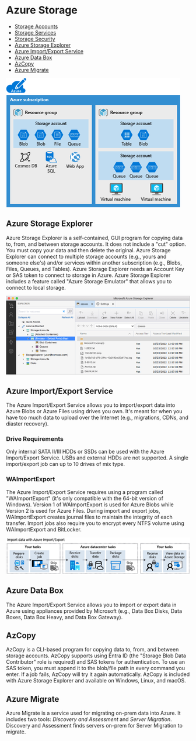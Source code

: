 # Azure Storage
* [Storage Accounts](accounts/README.md)
* [Storage Services](services/)
* [Storage Security](#storage-security)
* [Azure Storage Explorer](#azure-storage-explorer)
* [Azure Import/Export Service](#azure-importexport-service)
* [Azure Data Box](#azure-data-box)
* [AzCopy](#azcopy)
* [Azure Migrate](#azure-migrate)

![azure-storage.png](azure-storage.png)

## Azure Storage Explorer
Azure Storage Explorer is a self-contained, GUI program for copying data to, from, and between storage accounts. It does not include a "cut" option. You must copy your data and then delete the original. Azure Storage Explorer can connect to multiple storage accounts (e.g., yours and someone else's) and/or services within another subscription (e.g., Blobs, Files, Queues, and Tables). Azure Storage Explorer needs an Account Key or SAS token to connect to storage in Azure. Azure Storage Explorer includes a feature called "Azure Storage Emulator" that allows you to connect to local storage. 

![azure-storage-explorer.png](azure-storage-explorer.png)

## Azure Import/Export Service
The Azure Import/Export Service allows you to import/export data into Azure Blobs or Azure Files using drives you own. It's meant for when you have too much data to upload over the Internet (e.g., migrations, CDNs, and diaster recovery). 

### Drive Requirements
Only internal SATA II/III HDDs or SSDs can be used with the Azure Import/Export Service. USBs and external HDDs are not supported. A single import/export job can up to 10 drives of mix type. 

### WAImportExport
The Azure Import/Export Service requires using a program called "WAImportExport" (it's only compatible with the 64-bit version of Windows). Version 1 of WAImportExport is used for Azure Blobs while Version 2 is used for Azure Files. During import and export jobs, WAImportExport creates journal files to maintain the integrity of each transfer. Import jobs also require you to encrypt every NTFS volume using WAImportExport and BitLocker. 

![azure-import-export.png](azure-import-export.png)

## Azure Data Box
The Azure Import/Export Service allows you to import or export data in Azure using appliances provided by Microsoft (e.g., Data Box Disks, Data Boxes, Data Box Heavy, and Data Box Gateway). 

## AzCopy
AzCopy is a CLI-based program for copying data to, from, and between storage accounts. AzCopy supports using Entra ID (the "Storage Blob Data Contributor" role is required) and SAS tokens for authentication. To use an SAS token, you must append it to the blob/file path in every command you enter. If a job fails, AzCopy will try it again automatically. AzCopy is included with Azure Storage Explorer and available on Windows, Linux, and macOS. 

## Azure Migrate
Azure Migrate is a service used for migrating on-prem data into Azure. It includes two tools: *Discovery and Assessment* and *Server Migration*. Discovery and Assessment finds servers on-prem for Server Migration to migrate. 

